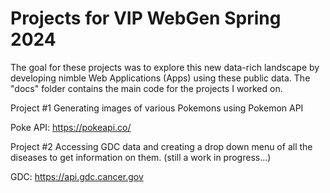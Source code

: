 # Projects for VIP WebGen Spring 2024

The goal for these projects was to explore this new data-rich landscape by developing nimble Web Applications (Apps) using these public data. The "docs" folder contains the main code for the projects I worked on. 

Project #1 Generating images of various Pokemons using Pokemon API

Poke API: https://pokeapi.co/ 

Project #2 Accessing GDC data and creating a drop down menu of all the diseases to get information on them. (still a work in progress...) 

GDC: https://api.gdc.cancer.gov 




